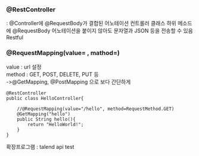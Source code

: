 ### @RestController
: @Controller에 @RequestBody가 결합된 어노테이션
컨트롤러 클래스 하위 메소드에 @RequestBody 어노테이션을 붙이지 않아도 문자열과 JSON 등을 전송할 수 있음
Restful

### @RequestMapping(value= , mathod=)
value : url 설정  
method : GET, POST, DELETE, PUT 등  
->@GetMapping, @PostMapping 으로 보다 간단하게  

```
@RestController
public class HelloController{

    //@RequestMapping(value="/hello", method=RequestMethod.GET)
    @GetMapping("hello")
    public String hello(){
        return "HelloWorld!";
    }
}
```

확장프로그램 : talend api test
